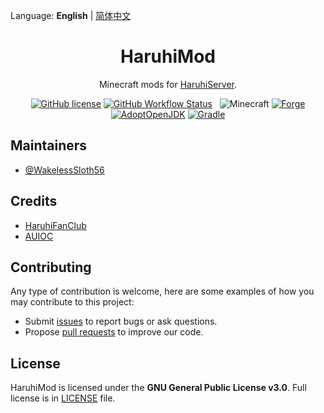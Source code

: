 Language:  **English** | [简体中文](/docs/readme-zh_cn.md)

<h1 align="center">HaruhiMod</h1>

<div align="center">

Minecraft mods for [HaruhiServer](https://github.com/HaruhiFanClub/MCHaruhiServer).

[![GitHub license](https://img.shields.io/github/license/WakelessSloth56/haruhimod?style=flat-square)](/LICENSE)
[![GitHub Workflow Status](https://img.shields.io/github/workflow/status/WakelessSloth56/haruhimod/gradle-ci/1.16-forge?style=flat-square)](https://github.com/WakelessSloth56/haruhimod/actions)
&nbsp;
![Minecraft](https://img.shields.io/static/v1?label=Minecraft&message=1.16.5&color=00aa00&style=flat-square)
[![Forge](https://img.shields.io/static/v1?label=Forge&message=36.2.4&color=e04e14&logo=Conda-Forge&style=flat-square)](http://files.minecraftforge.net/net/minecraftforge/forge/index_1.16.5.html)
[![AdoptOpenJDK](https://img.shields.io/static/v1?label=AdoptOpenJDK&message=16.0.2%2B7&color=brightgreen&logo=java&style=flat-square)](https://adoptopenjdk.net/?variant=openjdk16&jvmVariant=hotspot)
[![Gradle](https://img.shields.io/static/v1?label=Gradle&message=7.1.1&color=brightgreen&logo=gradle&style=flat-square)](https://docs.gradle.org/7.1.1/release-notes.html)

</div>

## Maintainers

* [@WakelessSloth56](https://github.com/WakelessSloth56)

## Credits

* [HaruhiFanClub](https://github.com/HaruhiFanClub)
* [AUIOC](https://www.auioc.com)

## Contributing

Any type of contribution is welcome, here are some examples of how you may contribute to this project:

* Submit [issues](https://github.com/WakelessSloth56/haruhimod/issues) to report bugs or ask questions.
* Propose [pull requests](https://github.com/WakelessSloth56/haruhimod/pulls) to improve our code.

## License

HaruhiMod is licensed under the **GNU General Public License v3.0**.
Full license is in [LICENSE](/LICENSE) file.
